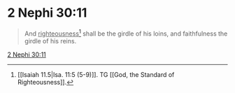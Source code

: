 # 2 Nephi 30:11

> And <u>righteousness</u>[^a] shall be the girdle of his loins, and faithfulness the girdle of his reins.

[2 Nephi 30:11](https://www.churchofjesuschrist.org/study/scriptures/bofm/2-ne/30?lang=eng&id=p11#p11)


[^a]: [[Isaiah 11.5|Isa. 11:5 (5-9)]]. TG [[God, the Standard of Righteousness]].
